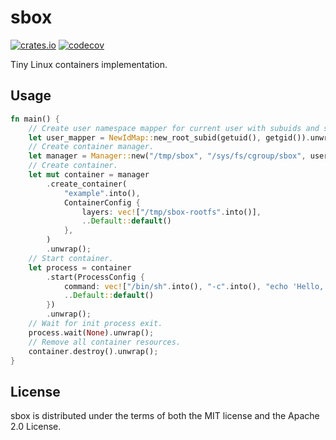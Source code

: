 # sbox

[![crates.io](https://img.shields.io/crates/v/sbox.svg)](https://crates.io/crates/sbox)
[![codecov](https://codecov.io/gh/udovin/sbox/graph/badge.svg?token=rSCoZyJyKV)](https://codecov.io/gh/udovin/sbox)

Tiny Linux containers implementation.

## Usage

```rust
fn main() {
    // Create user namespace mapper for current user with subuids and subgids.
    let user_mapper = NewIdMap::new_root_subid(getuid(), getgid()).unwrap();
    // Create container manager.
    let manager = Manager::new("/tmp/sbox", "/sys/fs/cgroup/sbox", user_mapper).unwrap();
    // Create container.
    let mut container = manager
        .create_container(
            "example".into(),
            ContainerConfig {
                layers: vec!["/tmp/sbox-rootfs".into()],
                ..Default::default()
            },
        )
        .unwrap();
    // Start container.
    let process = container
        .start(ProcessConfig {
            command: vec!["/bin/sh".into(), "-c".into(), "echo 'Hello, World!'".into()],
            ..Default::default()
        })
        .unwrap();
    // Wait for init process exit.
    process.wait(None).unwrap();
    // Remove all container resources.
    container.destroy().unwrap();
}
```

## License

sbox is distributed under the terms of both the MIT license and the Apache 2.0 License.
